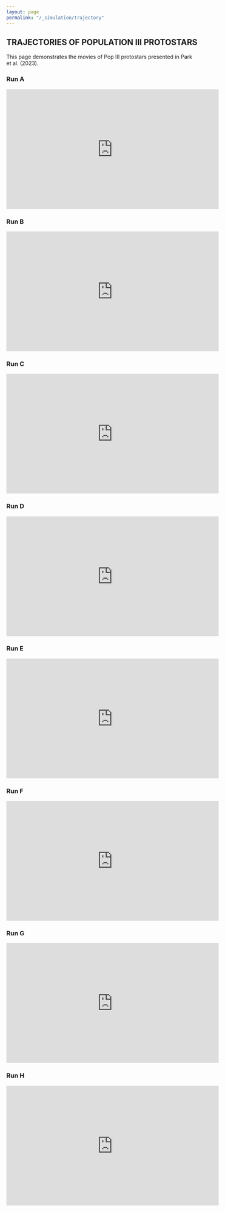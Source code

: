 ```yaml
---
layout: page
permalink: "/_simulation/trajectory"
---
```


## TRAJECTORIES OF POPULATION III PROTOSTARS
This page demonstrates the movies of Pop III protostars presented in 
Park et al. (2023).

### Run A
<iframe width="560" height="315" src="https://www.youtube.com/embed/BQbZQY05VOw" title="YouTube video player" frameborder="0" allow="accelerometer; autoplay; clipboard-write; encrypted-media; gyroscope; picture-in-picture; web-share" allowfullscreen></iframe>

### Run B
<iframe width="560" height="315" src="https://www.youtube.com/embed/wIT-uOK_GuY" title="YouTube video player" frameborder="0" allow="accelerometer; autoplay; clipboard-write; encrypted-media; gyroscope; picture-in-picture; web-share" allowfullscreen></iframe>

### Run C
<iframe width="560" height="315" src="https://www.youtube.com/embed/zzHiX7zC53M" title="YouTube video player" frameborder="0" allow="accelerometer; autoplay; clipboard-write; encrypted-media; gyroscope; picture-in-picture; web-share" allowfullscreen></iframe>

### Run D
<iframe width="560" height="315" src="https://www.youtube.com/embed/iu-D9Mfu3tI" title="YouTube video player" frameborder="0" allow="accelerometer; autoplay; clipboard-write; encrypted-media; gyroscope; picture-in-picture; web-share" allowfullscreen></iframe>

### Run E
<iframe width="560" height="315" src="https://www.youtube.com/embed/zzHiX7zC53M" title="YouTube video player" frameborder="0" allow="accelerometer; autoplay; clipboard-write; encrypted-media; gyroscope; picture-in-picture; web-share" allowfullscreen></iframe>

### Run F
<iframe width="560" height="315" src="https://www.youtube.com/embed/hOW-ZpJU1q8" title="YouTube video player" frameborder="0" allow="accelerometer; autoplay; clipboard-write; encrypted-media; gyroscope; picture-in-picture; web-share" allowfullscreen></iframe>

### Run G
<iframe width="560" height="315" src="https://www.youtube.com/embed/BnE4fcC0lY0" title="YouTube video player" frameborder="0" allow="accelerometer; autoplay; clipboard-write; encrypted-media; gyroscope; picture-in-picture; web-share" allowfullscreen></iframe>

### Run H
<iframe width="560" height="315" src="https://www.youtube.com/embed/g-IKUdZVTc0" title="YouTube video player" frameborder="0" allow="accelerometer; autoplay; clipboard-write; encrypted-media; gyroscope; picture-in-picture; web-share" allowfullscreen></iframe>
